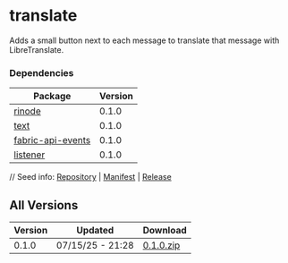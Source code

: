 # translate

Adds a small button next to each message to translate that message with LibreTranslate.

### Dependencies

|Package|Version|
|---|---|
|[rinode](../rinode)|0.1.0|
|[text](../text)|0.1.0|
|[fabric-api-events](../fabric-api-events)|0.1.0|
|[listener](../listener)|0.1.0|

// Seed info: [Repository](https://github.com/fabriccore/translate-js) | [Manifest](https://raw.githubusercontent.com/fabriccore/translate-js/refs/heads/master/package.json) | [Release](https://github.com/fabriccore/translate-js/archive/refs/heads/master.zip)

## All Versions

|Version|Updated|Download|
|---|---|---|
|0.1.0|07/15/25 - 21:28|[0.1.0.zip](./releases/0.1.0.zip)|